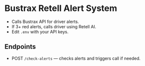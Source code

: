 # Bustrax Retell Alert System

- Calls Bustrax API for driver alerts.
- If 3+ red alerts, calls driver using Retell AI.
- Edit `.env` with your API keys.

## Endpoints

- POST `/check-alerts` — checks alerts and triggers call if needed.
